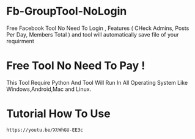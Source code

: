 # Fb-GroupTool-NoLogin
Free Facebook Tool No Need To Login , Features ( CHeck Admins, Posts Per Day, Members Total ) and tool will automatically save file of your requirment

# Free Tool No Need To Pay !
This Tool Require Python And Tool Will Run In All Operating System Like Windows,Android,Mac and Linux. 

# Tutorial How To Use

```https://youtu.be/XtWhGU-EE3c```
